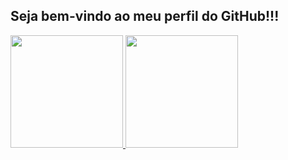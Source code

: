 ## Seja bem-vindo ao meu perfil do GitHub!!!

<div>
  <a href="https://github.com/WanCarvalho" />
  <img height="180em" src="https://github-readme-stats.vercel.app/api?username=WanCarvalho&show_icons=true&theme=react&count_private=true&hide=stars,prs" />
  <img height="180em" src="https://github-readme-stats.vercel.app/api/top-langs/?username=WanCarvalho&theme=react" />
</div>
